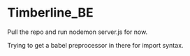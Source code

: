 # Timberline_BE

Pull the repo and run nodemon server.js for now. 

Trying to get a babel preprocessor in there for import syntax. 
